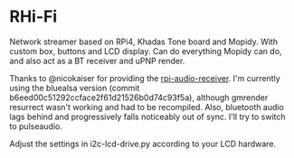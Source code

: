 # RHi-Fi
Network streamer based on RPi4, Khadas Tone board and Mopidy. With custom box, buttons and LCD display. Can do everything Mopidy can do, and also act as a BT receiver and uPNP render.


Thanks to @nicokaiser for providing the [rpi-audio-receiver](https://github.com/nicokaiser/rpi-audio-receiver). I'm currently using the bluealsa version (commit b6eed00c51292ccface2f61d21526b0d74c93f5a), although gmrender resurrect wasn't working and had to be recompiled. Also, bluetooth audio lags behind and progressively falls noticeably out of sync. I'll try to switch to pulseaudio. 


Adjust the settings in i2c-lcd-drive.py according to your LCD hardware.
